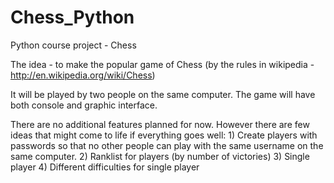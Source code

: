 Chess_Python
============

Python course project - Chess

The idea - to make the popular game of Chess (by the rules in wikipedia -
http://en.wikipedia.org/wiki/Chess)

It will be played by two people on the same computer.
The game will have both console and graphic interface.

There are no additional features planned for now.
However there are few ideas that might come to life if everything goes well:
    1) Create players with passwords so that no other people can play with the
    same username on the same computer.
    2) Ranklist for players (by number of victories)
    3) Single player
    4) Different difficulties for single player 
